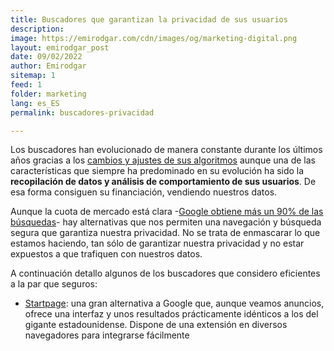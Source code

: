 ```yaml
---
title: Buscadores que garantizan la privacidad de sus usuarios
description:
image: https://emirodgar.com/cdn/images/og/marketing-digital.png
layout: emirodgar_post
date: 09/02/2022
author: Emirodgar
sitemap: 1
feed: 1
folder: marketing
lang: es_ES
permalink: buscadores-privacidad

---
```


Los buscadores han evolucionado de manera constante durante los últimos años gracias a los [cambios y ajustes de sus algoritmos](https://emirodgar.com/cambio-algoritmo-google) aunque una de las características que siempre ha predominado en su evolución ha sido la **recopilación de datos y análisis de comportamiento de sus usuarios**. De esa forma consiguen su financiación, vendiendo nuestros datos.

Aunque la cuota de mercado está clara -[Google obtiene más un 90% de las búsquedas](https://emirodgar.com/google-vs-buscadores)- hay alternativas que nos permiten una navegación y búsqueda segura que garantiza nuestra privacidad. No se trata de enmascarar lo que estamos haciendo, tan sólo de garantizar nuestra privacidad y no estar expuestos a que trafiquen con nuestros datos.

A continuación detallo algunos de los buscadores que considero eficientes a la par que seguros:

- [Startpage](https://www.startpage.com/es/): una gran alternativa a Google que, aunque veamos anuncios, ofrece una interfaz y unos resultados prácticamente idénticos a los del gigante estadounidense. Dispone de una extensión en diversos navegadores para integrarse fácilmente 

<!--stackedit_data:
eyJoaXN0b3J5IjpbLTE5MTMyNjY1NzRdfQ==
-->